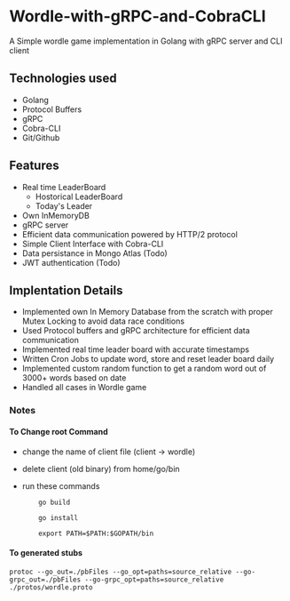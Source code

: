 # Wordle-with-gRPC-and-CobraCLI

A Simple wordle game implementation in Golang with gRPC server and CLI client
## Technologies used
- Golang
- Protocol Buffers
- gRPC
- Cobra-CLI
- Git/Github
## Features
- Real time LeaderBoard
    - Hostorical LeaderBoard
    - Today's Leader
- Own InMemoryDB
- gRPC server
- Efficient data communication powered by HTTP/2 protocol
- Simple Client Interface with Cobra-CLI
- Data persistance in Mongo Atlas (Todo)
- JWT authentication (Todo)

## Implentation Details

- Implemented own In Memory Database from the scratch with proper Mutex Locking to avoid data race conditions
- Used Protocol buffers and gRPC architecture for efficient data communication
- Implemented real time leader board with accurate timestamps
- Written Cron Jobs to update word, store and reset leader board daily
- Implemented custom random function to get a random word out of 3000+ words based on date
- Handled all cases in Wordle game

### Notes
#### To Change root Command
- change the name of client file (client -> wordle)
- delete client (old binary) from home/go/bin
- run these commands
  
          go build

          go install

          export PATH=$PATH:$GOPATH/bin


#### To generated stubs
    protoc --go_out=./pbFiles --go_opt=paths=source_relative --go-grpc_out=./pbFiles --go-grpc_opt=paths=source_relative ./protos/wordle.proto
